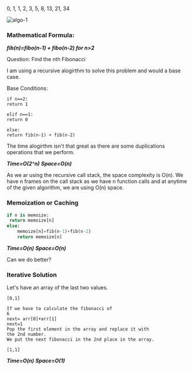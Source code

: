 0, 1, 1, 2, 3, 5, 8, 13, 21, 34

![algo-1](https://user-images.githubusercontent.com/15992276/57350672-043bb680-712d-11e9-9fd7-d00653dc1fa7.JPG)

### Mathematical Formula:

**_fib(n)=fibo(n-1) + fibo(n-2) for n>2_**

Question: Find the nth Fibonacci

I am using a recursive alogirthm to solve this problem and would a base case.

Base Conditions:

```
if n==2:
return 1

elif n==1:
return 0

else:
return fib(n-1) + fib(n-2)

```

The time alogirthm isn't that great as there are some duplications operations that we perform.

**_Time=O(2^n)_**
**_Space=O(n)_**

As we ar using the recursive call stack, the space complexity is O(n).
We have n frames on the call stack as we have n function calls and at anytime
of the given algorithm, we are using O(n) space.

### Memoization or Caching

```python
if n is memoize:
 return memoize[n]
else:
    memoize[n]=fib(n-1)+fib(n-2)
    return memoize[n]
```

**_Time=O(n)_**
**_Space=O(n)_**

Can we do better?

### Iterative Solution

Let's have an array of the last two values.

```
[0,1]

If we have to calculate the fibonacci of
6
next= arr[0]+arr[1]
next=1
Pop the first element in the array and replace it with
the 2nd number.
We put the next fibonacci in the 2nd place in the array.

[1,1]

```

**_Time=O(n)_**
**_Space=O(1)_**
